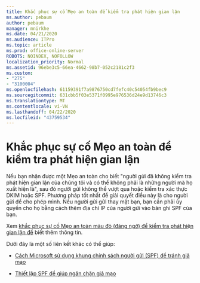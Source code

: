 ```yaml
---
title: Khắc phục sự cố Mẹo an toàn để kiểm tra phát hiện gian lận
ms.author: pebaum
author: pebaum
manager: mnirkhe
ms.date: 04/21/2020
ms.audience: ITPro
ms.topic: article
ms.prod: office-online-server
ROBOTS: NOINDEX, NOFOLLOW
localization_priority: Normal
ms.assetid: 96ebe3c5-66ea-4662-98b7-052c2181c2f3
ms.custom:
- "275"
- "3100004"
ms.openlocfilehash: 61159391f7a9876750cd7fefc40c54054fb9bec9
ms.sourcegitcommit: 631cbb5f03e5371f0995e976536d24e9d13746c3
ms.translationtype: MT
ms.contentlocale: vi-VN
ms.lasthandoff: 04/22/2020
ms.locfileid: "43759534"
---
```

# <a name="troubleshooting-the-safety-tip-for-fraud-detection-checks"></a>Khắc phục sự cố Mẹo an toàn để kiểm tra phát hiện gian lận

Nếu bạn nhận được một Mẹo an toàn cho biết "người gửi đã không kiểm tra phát hiện gian lận của chúng tôi và có thể không phải là những người mà họ xuất hiện là", sau đó người gửi không thể vượt qua hoặc kiểm tra xác thực DKIM hoặc SPF. Phương pháp tốt nhất để giải quyết điều này là cho người gửi để cho phép mình. Nếu người gửi gửi thay mặt bạn, bạn cần phải ủy quyền cho họ bằng cách thêm địa chỉ IP của người gửi vào bản ghi SPF của bạn.
  
Xem [khắc phục sự cố Mẹo an toàn màu đỏ (đáng ngờ) để kiểm tra phát hiện gian lận để](https://blogs.msdn.microsoft.com/tzink/2016/11/02/troubleshooting-the-red-suspicious-safety-tip-for-fraud-detection-checks/) biết thêm thông tin.
  
Dưới đây là một số liên kết khác có thể giúp:
  
- [Cách Microsoft sử dụng khung chính sách người gửi (SPF) để tránh giả mạo](https://docs.microsoft.com/office365/SecurityCompliance/how-office-365-uses-spf-to-prevent-spoofing)

- [Thiết lập SPF để giúp ngăn chặn giả mạo](https://docs.microsoft.com/office365/SecurityCompliance/set-up-spf-in-office-365-to-help-prevent-spoofing)
